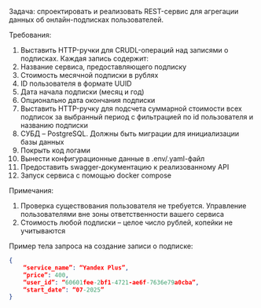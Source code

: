 Задача: спроектировать и реализовать REST-сервис для агрегации данных об онлайн-подписках пользователей. 
 
Требования: 
1.	Выставить HTTP-ручки для CRUDL-операций над записями о подписках. Каждая запись содержит: 
1.	Название сервиса, предоставляющего подписку 
2.	Стоимость месячной подписки в рублях 
3.	ID пользователя в формате UUID 
4.	Дата начала подписки (месяц и год) 
5.	Опционально дата окончания подписки 
2.	Выставить HTTP-ручку для подсчета суммарной стоимости всех подписок за выбранный период с фильтрацией по id пользователя и названию подписки 
3.	СУБД – PostgreSQL. Должны быть миграции для инициализации базы данных 
4.	Покрыть код логами 
5.	Вынести конфигурационные данные в .env/.yaml-файл 
6.	Предоставить swagger-документацию к реализованному API 
7.	Запуск сервиса с помощью docker compose 
 
Примечания: 
1.	Проверка существования пользователя не требуется. Управление пользователями вне зоны ответственности вашего сервиса 
2.	Стоимость любой подписки – целое число рублей, копейки не учитываются 
 
Пример тела запроса на создание записи о подписке: 
```json 
{ 
 	“service_name”: “Yandex Plus”, 
 	“price”: 400, 
 	“user_id”: “60601fee-2bf1-4721-ae6f-7636e79a0cba”, 
 	“start_date”: “07-2025” 
} 
``` 
